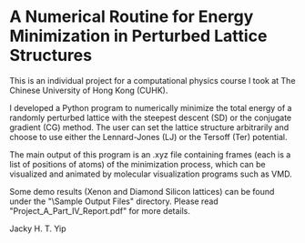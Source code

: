 # A Numerical Routine for Energy Minimization in Perturbed Lattice Structures
This is an individual project for a computational physics course I took at The Chinese University of Hong Kong (CUHK).

I developed a Python program to numerically minimize the total energy of a randomly perturbed lattice with the steepest descent (SD) or the conjugate gradient (CG) method. The user can set the lattice structure arbitrarily and choose to use either the Lennard-Jones (LJ) or the Tersoff (Ter) potential.

The main output of this program is an .xyz file containing frames (each is a list of positions of atoms) of the minimization process, which can be visualized and animated by molecular visualization programs such as VMD.

Some demo results (Xenon and Diamond Silicon lattices) can be found under the "\Sample Output Files" directory. Please read "Project_A_Part_IV_Report.pdf" for more details.

Jacky H. T. Yip
